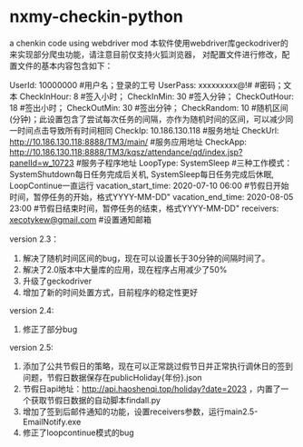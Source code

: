 # nxmy-checkin-python
a chenkin code using webdriver mod
本软件使用webdriver库geckodriver的来实现部分爬虫功能，请注意目前仅支持火狐浏览器，
对配置文件进行修改，配置文件的基本内容包含如下：

UserId: 10000000          #用户名；登录的工号
UserPass: xxxxxxxxx@!#    #密码；文本
CheckInHour: 8            #签入小时；
CheckInMin: 30            #签入分钟；
CheckOutHour: 18          #签出小时；
CheckOutMin: 30           #签出分钟；
CheckRandom: 10           #随机区间(分钟)；此设置包含了尝试每次任务的间隔，亦作为随机时间的区间，可以减少同一时间点击导致所有时间相同
CheckIp: 10.186.130.118   #服务地址
CheckUrl: http://10.186.130.118:8888/TM3/main/        #服务应用地址
CheckApp: http://10.186.130.118:8888/TM3/kqsz/attendance/qd/index.jsp?panelId=w_10723       #服务子程序地址
LoopType: SystemSleep     #三种工作模式： SystemShutdown每日任务完成后关机, SystemSleep每日任务完成后休眠, LoopContinue一直运行
vacation_start_time: 2020-07-10 06:00                 #节假日开始时间，暂停任务的开始，格式YYYY-MM-DD"
vacation_end_time: 2020-08-05 23:00                   #节假日结束时间，暂停任务的结束，格式YYYY-MM-DD"
receivers: xecotykew@gmail.com                        #设置通知邮箱


version 2.3：
1. 解决了随机时间区间的bug，现在可以设置长于30分钟的间隔时间了。
2. 解决了2.0版本中大量库的应用，现在程序占用减少了50%
3. 升级了geckodriver
4. 增加了新的时间处置方式，目前程序的稳定性更好

version 2.4:
1. 修正了部分bug

version 2.5:
1. 添加了公共节假日的策略，现在可以正常跳过假节日并正常执行调休日的签到问题，节假日数据保存在publicHoliday{年份}.json
2. 节假日api地址：http://api.haoshenqi.top/holiday?date=2023 ，内置了一个获取节假日数据的自动脚本findall.py
3. 增加了签到后邮件通知的功能，设置receivers参数，运行main2.5-EmailNotify.exe
4. 修正了loopcontinue模式的bug


